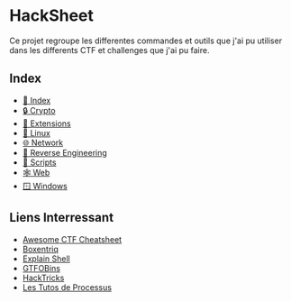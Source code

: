 # HackSheet
Ce projet regroupe les differentes commandes et outils que j'ai pu utiliser dans les differents CTF et challenges que j'ai pu faire.

## Index
<!-- - [☀️ General](/wiki/General.md) -->
- [📇 Index](/wiki/Index.md)
- [🔒 Crypto](/wiki/Crypto.md)
- [🦊 Extensions](/wiki/Extensions.md)
- [🐧 Linux](/wiki/Linux.md)
- [🌐 Network](/wiki/Network.md)
- [🥷 Reverse Engineering](/wiki/ReverseEngineering.md)
- [📜 Scripts](/scripts)
- [🕸️ Web](/wiki/Web.md)
- [🪟 Windows](/wiki/Windows.md)

## Liens Interressant
- [Awesome CTF Cheatsheet](https://github.com/uppusaikiran/awesome-ctf-cheatsheet)
- [Boxentriq](https://www.boxentriq.com/code-breaking/cipher-identifier)
- [Explain Shell](https://explainshell.com/)
- [GTFOBins](https://gtfobins.github.io/)
- [HackTricks](https://book.hacktricks.xyz/)
- [Les Tutos de Processus](https://lestutosdeprocessus.fr/ctf-cheat-sheet/)
